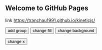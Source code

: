 ## Welcome to GitHub Pages

link https://tranchau1991.github.io/kineticjs/



<div id="container"></div>

<button onclick="run();">add group</button>
<button onclick="run_changefill();">change fill</button>
<button onclick="run_change_bg();">change background</button>

<button onclick="run_change_something('x');">change x</button>

<div id="message"></div>


<link rel="stylesheet" href="css.css" type="text/css" />
<script src="jquery.min.js"></script>
<script src="kinetic-v5.1.0.js"></script>
<!--script src="edit.js"></script-->
<!--script src="state2.js"></script-->
<script>
var stage = new Kinetic.Stage({
    container: 'container',
    width: 900,
    height: 500,
//    fill: 'red',
//    draggable: true,
});
var layer = new Kinetic.Layer({
    width: 300,
    height: 300,
    //fill: 'red',
    //draggable: true,
    //fillEnabled: true,
});

stage.add(layer);

var textGroup = new Kinetic.Group({
        x: 50,
        y: 50,
		fill:"red",
        draggable: false,
        dragBoundFunc: function (pos) {
            var X = pos.x;
            var Y = pos.y;
            return ({
                x: X,
                y: Y
            });
        }
    });
layer.add(textGroup);
layer.draw();

var customShape = new Kinetic.Shape({
    x: 5,
    y: 10,
//  fill: 'red',
    stroke: 'black',
	draggable: true,
        dragBoundFunc: function (pos) {
            var X = pos.x;
            var Y = pos.y;
            return ({
                x: X,
                y: Y
            });
        },
    // a Kinetic.Canvas renderer is passed into the drawFunc function
    drawFunc: function (context) {
        context.beginPath();
        context.beginPath();
        context.rect(188, 100, 200, 100);
        // context.quadraticCurveTo(300, 100, 260, 170);
        context.closePath();
        context.fillStrokeShape(this);
    }
});

textGroup.add(customShape);
layer.draw();
</script>



